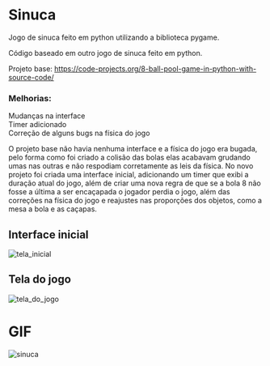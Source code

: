 # Sinuca
Jogo de sinuca feito em python utilizando a biblioteca pygame.

Código baseado em outro jogo de sinuca feito em python.

Projeto base: https://code-projects.org/8-ball-pool-game-in-python-with-source-code/

### Melhorias: <br />
Mudanças na interface <br />
Timer adicionado <br />
Correção de alguns bugs na física do jogo <br />

O projeto base não havia nenhuma interface e a física do jogo era bugada, pelo forma como foi criado a colisão das bolas elas acabavam grudando umas nas outras e não respodiam corretamente as leis da física. No novo projeto foi criada uma interface inicial, adicionando um timer que exibi a duração atual do jogo, além de criar uma nova regra de que se a bola 8 não fosse a última a ser encaçapada o jogador perdia o jogo, além das correções na física do jogo e reajustes nas proporções dos objetos, como a mesa a bola e as caçapas.

## Interface inicial
![tela_inicial](https://user-images.githubusercontent.com/30506992/172025424-f1c1d7db-c6d2-4ff5-8e7b-1909906ef6d6.png)

## Tela do jogo
![tela_do_jogo](https://user-images.githubusercontent.com/30506992/172025472-544fb815-73bd-4b71-93af-a406feb00067.png)

# GIF
![sinuca](https://user-images.githubusercontent.com/30506992/172025775-f3103a30-0783-4c86-acfc-aa9527bd22b1.gif)

